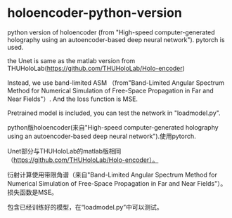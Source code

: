 # holoencoder-python-version
python version of holoencoder (from "High-speed computer-generated holography  using an autoencoder-based deep neural network"). pytorch is used.

the Unet is same as the matlab version from THUHoloLab(https://github.com/THUHoloLab/Holo-encoder)

Instead, we use band-limited ASM （from"Band-Limited Angular Spectrum Method for Numerical Simulation of Free-Space Propagation in Far and Near Fields"）. And the loss function is MSE.

Pretrained model is included, you can test the network in "loadmodel.py".

python版holoencoder(来自"High-speed computer-generated holography  using an autoencoder-based deep neural network").使用pytorch.

Unet部分与THUHoloLab的matlab版相同（https://github.com/THUHoloLab/Holo-encoder）。

衍射计算使用带限角谱（来自"Band-Limited Angular Spectrum Method for Numerical Simulation of Free-Space Propagation in Far and Near Fields"）。损失函数是MSE。

包含已经训练好的模型，在“loadmodel.py”中可以测试。
